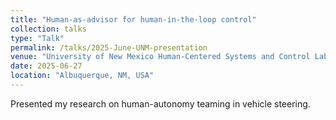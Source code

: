 ```yaml
---
title: "Human-as-advisor for human-in-the-loop control"
collection: talks
type: "Talk"
permalink: /talks/2025-June-UNM-presentation
venue: "University of New Mexico Human-Centered Systems and Control Lab"
date: 2025-06-27
location: "Albuquerque, NM, USA"
---
```


Presented my research on human-autonomy teaming in vehicle steering.
